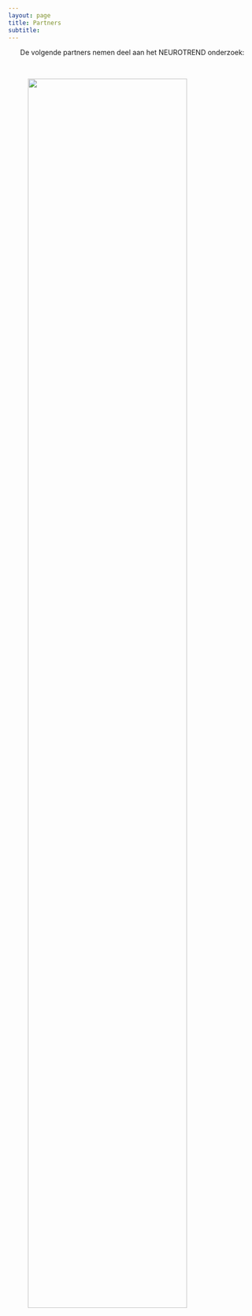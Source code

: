```yaml
---
layout: page
title: Partners
subtitle:
---
```





<div align="center"> 
<p>
De volgende partners nemen deel aan het NEUROTREND onderzoek:
</p>
</div>

<br>
<p>
 <img src="{{ 'img/logos.png' | relative_url }}"  style="width:80%; text-align: center;" />
</p>
